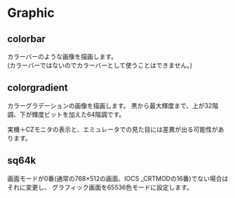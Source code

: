 # Graphic

## colorbar
カラーバーのような画像を描画します。  
(カラーバーではないのでカラーバーとして使うことはできません。)


## colorgradient
カラーグラデーションの画像を描画します。
黒から最大輝度まで、上が32階調、下が輝度ビットを加えた64階調です。

実機＋CZモニタの表示と、エミュレータでの見た目には差異が出る可能性があります。


## sq64k
画面モードが0番(通常の768×512の画面、IOCS _CRTMODの16番)でない場合はそれに変更し、
グラフィック画面を65536色モードに設定します。  

